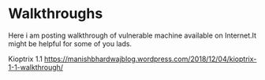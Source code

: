 # Walkthroughs
Here i am posting walkthrough of vulnerable machine available on Internet.It might be helpful for some of you lads.


Kioptrix 1.1
https://manishbhardwajblog.wordpress.com/2018/12/04/kioptrix-1-1-walkthrough/
